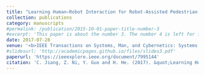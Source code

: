 ```yaml
---
title: "Learning Human–Robot Interaction for Robot-Assisted Pedestrian Flow Optimization"
collection: publications
category: manuscripts
#permalink: /publication/2015-10-01-paper-title-number-3
#excerpt: 'This paper is about the number 3. The number 4 is left for future work.'
date: 2017-07-28
venue: '<b>IEEE Transactions on Systems, Man, and Cybernetics: Systems (T-SMC, IF: 8.7)</b>'
#slidesurl: 'http://academicpages.github.io/files/slides3.pdf'
paperurl: 'https://ieeexplore.ieee.org/document/7995144'
citation: 'C. Jiang, Z. Ni, Y. Guo and H. He. (2017). &quot;Learning Human–Robot Interaction for Robot-Assisted Pedestrian Flow Optimization.&quot; <i>IEEE Transactions on Systems, Man, and Cybernetics: Systems</i>. 49(4). pp 797-813'
---
```

